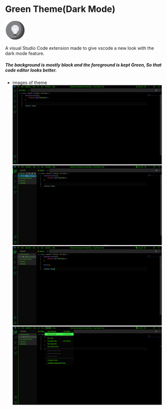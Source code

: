 # Green Theme(Dark Mode)
![Demo](icons/theme-green.png)

A visual Studio Code extension made to give vscode a new look with the dark mode feature.

##### The background is mostly black and the foreground is kept Green, So that code editor looks better.

- images of theme
![Demo](icons/green_theme1.PNG)
![Demo](icons/green_theme2.png)
![Demo](icons/green_theme3.png)
![Demo](icons/green_theme4.png)

